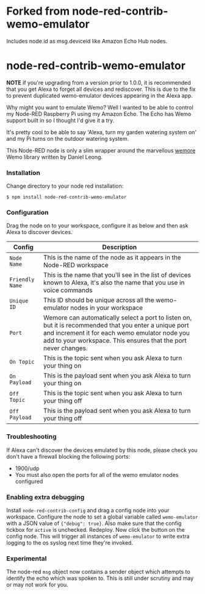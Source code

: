 # Forked from node-red-contrib-wemo-emulator
Includes node.id as msg.deviceid like Amazon Echo Hub nodes.

# node-red-contrib-wemo-emulator

**NOTE** if you're upgrading from a version prior to 1.0.0, it is recommended that you get Alexa to forget all devices and rediscover. This is due to the fix to prevent duplicated wemo-emulator devices appearing in the Alexa app.

Why might you want to emulate Wemo? Well I wanted to be able to control my Node-RED Raspberry Pi using my Amazon Echo. The
Echo has Wemo support built in so I thought I'd give it a try.

It's pretty cool to be able to say 'Alexa, turn my garden watering system on' and my Pi turns on the outdoor watering system.

This Node-RED node is only a slim wrapper around the marvellous [wemore](https://github.com/dhleong/wemore) Wemo library written by Daniel Leong.

### Installation

Change directory to your node red installation:

    $ npm install node-red-contrib-wemo-emulator

### Configuration

Drag the node on to your workspace, configure it as below and then ask Alexa to discover devices.

| Config          | Description                                                                                                                                                                                                               |
| --------------- | ------------------------------------------------------------------------------------------------------------------------------------------------------------------------------------------------------------------------- |
| `Node Name`     | This is the name of the node as it appears in the Node-RED workspace                                                                                                                                                      |
| `Friendly Name` | This is the name that you'll see in the list of devices known to Alexa, it's also the name that you use in voice commands                                                                                                 |
| `Unique ID`     | This ID should be unique across all the wemo-emulator nodes in your workspace                                                                                                                                             |
| `Port`          | Wemore can automatically select a port to listen on, but it is recommended that you enter a unique port and increment it for each wemo emulator node you add to your workspace. This ensures that the port never changes. |
| `On Topic`      | This is the topic sent when you ask Alexa to turn your thing on                                                                                                                                                           |
| `On Payload`    | This is the payload sent when you ask Alexa to turn your thing on                                                                                                                                                         |
| `Off Topic`     | This is the topic sent when you ask Alexa to turn your thing off                                                                                                                                                          |
| `Off Payload`   | This is the payload sent when you ask Alexa to turn your thing off                                                                                                                                                        |

### Troubleshooting

If Alexa can't discover the devices emulated by this node, please check you don't have a firewall blocking the following ports:

-   1900/udp
-   You must also open the ports for all of the wemo emulator nodes configured

### Enabling extra debugging

Install `node-red-contrib-config` and drag a config node into your workspace. Configure the node to set a global variable called `wemo-emulator`
with a JSON value of `{"debug": true}`. Also make sure that the config tickbox for `active` is unchecked. Redeploy. Now click the button on the config node.
This will trigger all instances of `wemo-emulator` to write extra logging to the os syslog next time they're invoked.

### Experimental

The node-red `msg` object now contains a sender object which attempts to identify the echo which was spoken to. This is still under scrutiny and may or may not work for you.
